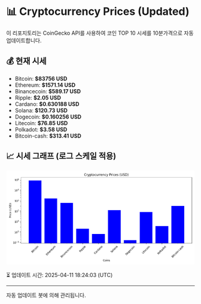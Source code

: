 
# 📊 Cryptocurrency Prices (Updated)

이 리포지토리는 CoinGecko API를 사용하여 코인 TOP 10 시세를 10분가격으로 자동 업데이트합니다.

## 💰 현재 시세
- Bitcoin: **$83756 USD**
- Ethereum: **$1571.14 USD**
- Binancecoin: **$589.17 USD**
- Ripple: **$2.05 USD**
- Cardano: **$0.630188 USD**
- Solana: **$120.73 USD**
- Dogecoin: **$0.160256 USD**
- Litecoin: **$76.85 USD**
- Polkadot: **$3.58 USD**
- Bitcoin-cash: **$313.41 USD**

## 📈 시세 그래프 (로그 스케일 적용)
![Crypto Prices](crypto_prices.png)

⏳ 업데이트 시간: 2025-04-11 18:24:03 (UTC)

---
자동 업데이트 봇에 의해 관리됩니다.
